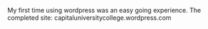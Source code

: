 My first time using wordpress was an easy going experience.
The completed site: capitaluniversitycollege.wordpress.com
